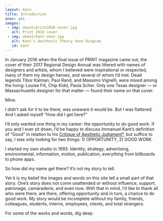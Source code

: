 ```yaml
---
layout: main
title: Introduction
anav: yes
images:
 - img: about/print2018-cover.jpg
   alt: Print 2018 cover
 - img: about/kant-venn.jpg
   alt: Kant's Aesthetic Theory Venn Diagram
   id: kant
---
```


In January 2018 when the final issue of PRINT magazine came out, the cover of their 2017 Regional Design Annual was littered with names of designers and artists, whom I believed were inspirational or respected, many of them my design heroes, and several of whom I’d met. Dead legends Tibor Kalman, Paul Rand, and Massimo Vignelli, were mixed among the living: Louise Fili, Chip Kidd, Paula Scher.  Only one Texas designer — or Massachusetts designer for that matter — found their name on that cover.

Mine.

I didn’t ask for it to be there, was unaware it would be. But I was flattered. And I asked myself “How did I get here?”

I’d only wanted one thing in my career: the opportunity to do good work. If you and I ever sit down, I’d be happy to discuss Immanuel Kant’s definition of “Good” in relation to his [Critique of Aesthetic Judgment*](index.html#kant), but suffice to say, I was only looking for two things: 1) OPPORTUNITY, 2) GOOD WORK.

I started my own studio in 1993. Identity, strategy, advertising, environmental, information, motion, publication, everything from billboards to phone apps.

So how did my name get there? It’s not my story to tell.

Yet it is my belief the images and words on this site tell a small part of that story. One’s story does not come unattended or without influence, support, patronage, camaraderie, and even love. With that in mind, I’d like to thank all who were there, are there, offering opportunity and in turn, a chance to do good work. My story would be incomplete without my family, friends, colleagues, students, interns, employees, clients, and total strangers.

For some of the works and words, dig deep.
